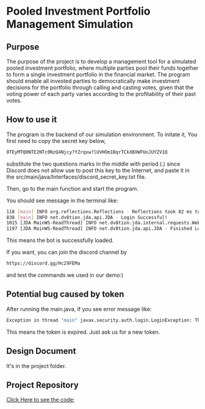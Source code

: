 # **Pooled Investment Portfolio Management Simulation**

## Purpose
The purpose of the project is to develop a management tool for a simulated 
pooled investment portfolio, where multiple parties pool their funds together 
to form a single investment portfolio in the financial market. The program 
should enable all invested parties to democratically make investment decisions 
for the portfolio through calling and casting votes, given that the voting 
power of each party varies according to the profitability of their past votes.

## How to use it
The program is the backend of our simulation environment. To initate it, You 
first need to copy the secret key below,
```bash
OTEyMTQ0NTE2NTc0NzQ4Njcy?YZrqxw?lUVHOm1BqrTCkXBXWFUoJUYZV1Q
```
substitute the two questions marks in the middle with period (.) since Discord
does not allow use to post this key to the Internet, and paste it in the 
src/main/java/Interfaces/discord_secret_key.txt file.

Then, go to the main function and start the program.

You should see message in the terminal like:
```bash
118 [main] INFO org.reflections.Reflections - Reflections took 82 ms to scan 1 urls, producing 2 keys and 15 values
838 [main] INFO net.dv8tion.jda.api.JDA - Login Successful!
1015 [JDA MainWS-ReadThread] INFO net.dv8tion.jda.internal.requests.WebSocketClient - Connected to WebSocket
1197 [JDA MainWS-ReadThread] INFO net.dv8tion.jda.api.JDA - Finished Loading!
```
This means the bot is successfully loaded.

If you want, you can join the discord channel by
```bash
https://discord.gg/Hc29FEMa
```
and test the commands we used in our demo:)

## Potential bug caused by token
After running the main.java, if you see error message like:
```bash
Exception in thread "main" javax.security.auth.login.LoginException: The provided token is invalid!
```
This means the token is expired.
Just ask us for a new token.

## Design Document
It's in the project folder.

## Project Repository
[Click Here to see the code](https://github.com/CSC207-UofT/course-project-codemonkeys.git);
